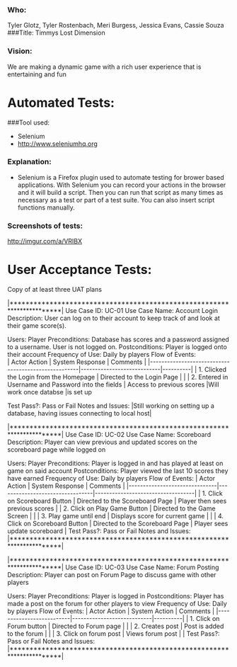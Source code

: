 ### Who: 
Tyler Glotz, Tyler Rostenbach, Meri Burgess, Jessica Evans, Cassie Souza
###Title:
Timmys Lost Dimension
### Vision:
We are making a dynamic game with a rich user experience that is entertaining and fun

# Automated Tests: 
###Tool used:
* Selenium
* http://www.seleniumhq.org 
### Explanation: 
* Selenium is a Firefox plugin used to automate testing for brower based applications. With Selenium you can record your actions in the browser and it will build a script. Then you can run that script as many times as necessary as a test or part of a test suite. You can also insert script functions manually. 

### Screenshots of tests:
http://imgur.com/a/VRIBX



# User Acceptance Tests: 
Copy of at least three UAT plans

|***********************************************************************|
Use Case ID: UC-01
Use Case Name: Account Login
Description: User can log on to their account to keep track of and look at their game score(s).

Users: Player
Preconditions: Database has scores and a password assigned to a username. User is not logged on.
Postconditions: Player is logged onto their account
Frequency of Use: Daily by players
Flow of Events: 		
		| Actor Action                                        | System Response            | Comments |
		|-----------------------------------------------------|----------------------------|----------|
		| 1. Clicked the Login from the Homepage              | Directed to the Login Page |          |
		| 2. Entered in Username and Password into the fields | Access to previous  scores |Will work once databse 												   |is set up          

Test Pass?:  Pass or Fail
Notes and Issues:
|Still working on setting up a database, having issues connecting to local host|


|***********************************************************************|
Use Case ID: UC-02
Use Case Name: Scoreboard
Description: Player can view previous and updated scores on the scoreboard page while logged on

Users: Player
Preconditions: Player is logged in and has played at least on game on said account
Postconditions: Player viewed the last 10 scores they have earned
Frequency of Use: Daily by players
Flow of Events:
		| Actor Action                  | System Response                 | Comments                          |
		|-------------------------------|---------------------------------|-----------------------------------|
		| 1. Click on Scoreboard Button | Directed to the Scoreboard Page | Player then sees  previous scores |
		| 2. Click on Play Game Button  | Directed to the Game Screen     |                                   |
		| 3. Play game until end        | Displays score for current game |                                   |
		| 4. Click on Scoreboard Button | Directed to the Scoreboard Page | Player sees update scoreboard     |
Test Pass?: Pass or Fail
Notes and Issues:
|***********************************************************************|


|***********************************************************************|
Use Case ID: UC-03
Use Case Name: Forum Posting
Description: Player can post on Forum Page to discuss game with other players

Users: Player
Preconditions: Player is logged in
Postconditions: Player has made a post on the forum for other players to view
Frequency of Use: Daily by players
Flow of Events:
		| Actor Action             | System Action              | Comments |
		|--------------------------|----------------------------|----------|
		| 1. Click on Forum button | Directed to Forum page     |          |
		| 2. Creates post          | Post is added to the forum |          |
		| 3. Click on forum post   | Views forum post           |          |
Test Pass?: Pass or Fail
Notes and Issues:
|***********************************************************************|


